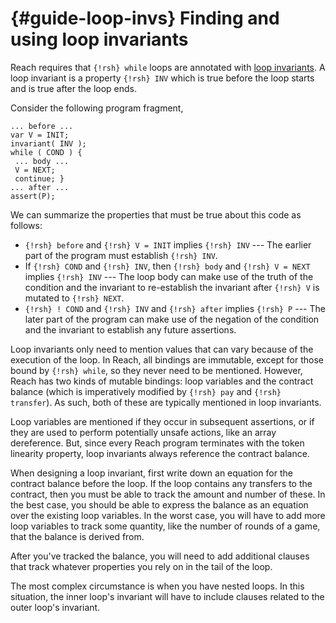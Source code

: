 # {#guide-loop-invs} Finding and using loop invariants

Reach requires that `{!rsh} while` loops are annotated with [loop invariants](https://en.wikipedia.org/wiki/Loop_invariant).
A loop invariant is a property `{!rsh} INV` which is true before the loop starts and is true after the loop ends.

Consider the following program fragment,

```reach
... before ...
var V = INIT;
invariant( INV );
while ( COND ) {
 ... body ...
 V = NEXT;
 continue; }
... after ...
assert(P); 
```

We can summarize the properties that must be true about this code as follows:

+ `{!rsh} before` and `{!rsh} V = INIT` implies `{!rsh} INV` --- The earlier part of the program must establish `{!rsh} INV`.
+ If `{!rsh} COND` and `{!rsh} INV`, then `{!rsh} body` and `{!rsh} V = NEXT` implies `{!rsh} INV` --- The loop body can make use of the truth of the condition and the invariant to re-establish the invariant after `{!rsh} V` is mutated to `{!rsh} NEXT`.
+ `{!rsh} ! COND` and `{!rsh} INV` and `{!rsh} after` implies `{!rsh} P` --- The later part of the program can make use of the negation of the condition and the invariant to establish any future assertions.

Loop invariants only need to mention values that can vary because of the execution of the loop.
In Reach, all bindings are immutable, except for those bound by `{!rsh} while`, so they never need to be mentioned.
However, Reach has two kinds of mutable bindings: loop variables and the contract balance (which is imperatively modified by `{!rsh} pay` and `{!rsh} transfer`).
As such, both of these are typically mentioned in loop invariants.

Loop variables are mentioned if they occur in subsequent assertions, or if they are used to perform potentially unsafe actions, like an array dereference.
But, since every Reach program terminates with the token linearity property, loop invariants always reference the contract balance.

When designing a loop invariant, first write down an equation for the contract balance before the loop.
If the loop contains any transfers to the contract, then you must be able to track the amount and number of these.
In the best case, you should be able to express the balance as an equation over the existing loop variables.
In the worst case, you will have to add more loop variables to track some quantity, like the number of rounds of a game, that the balance is derived from.

After you've tracked the balance, you will need to add additional clauses that track whatever properties you rely on in the tail of the loop.

The most complex circumstance is when you have nested loops.
In this situation, the inner loop's invariant will have to include clauses related to the outer loop's invariant.